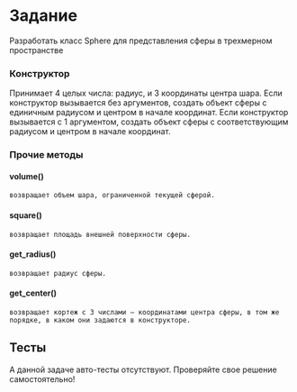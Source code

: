 # Задание
Разработать класс Sphere для представления сферы в трехмерном пространстве

### Конструктор
Принимает 4 целых числа: радиус, и 3 координаты центра шара.
Если конструктор вызывается без аргументов, создать объект сферы с единичным радиусом и центром в начале координат.
Если конструктор вызывается с 1 аргументом, создать объект сферы с соответствующим радиусом и центром в начале координат.

### Прочие методы
#### volume()
    возвращает объем шара, ограниченной текущей сферой.
#### square()
    возвращает площадь внешней поверхности сферы.
#### get_radius()
    возвращает радиус сферы.
#### get_center()
    возвращает кортеж с 3 числами — координатами центра сферы, в том же порядке, в каком они задаются в конструкторе.

## Тесты
А данной задаче авто-тесты отсутствуют. Проверяйте свое решение самостоятельно!